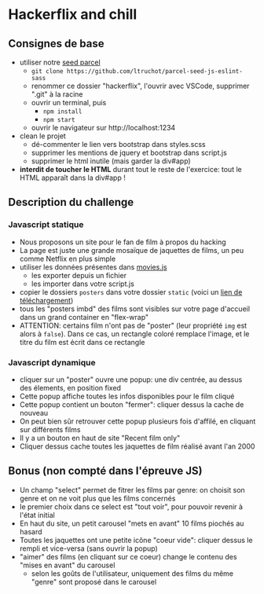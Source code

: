 # Hackerflix and chill
## Consignes de base
- utiliser notre [seed parcel](https://github.com/ltruchot/parcel-seed-js-eslint-sass) 
  - `git clone https://github.com/ltruchot/parcel-seed-js-eslint-sass`
  - renommer ce dossier "hackerflix", l'ouvrir avec VSCode, supprimer ".git" à la racine
  - ouvrir un terminal, puis
    - `npm install`
    - `npm start`
  - ouvrir le navigateur sur http://localhost:1234 
- clean le projet
  - dé-commenter le lien vers bootstrap dans styles.scss
  - supprimer les mentions de jquery et bootstrap dans script.js
  - supprimer le html inutile (mais garder la div#app)
- **interdit de toucher le HTML** durant tout le reste de l'exercice: tout le HTML apparaît dans la div#app !
  
## Description du challenge

### Javascript statique
- Nous proposons un site pour le fan de film à propos du hacking
- La page est juste une grande mosaïque de jaquettes de films, un peu comme Netflix en plus simple
- utiliser les données présentes dans [movies.js](https://github.com/ltruchot/es3-to-esnext-challenges/blob/master/007-hackerflix/movies.js)
  - les exporter depuis un fichier
  - les importer dans votre script.js
- copier le dossiers `posters` dans votre dossier `static` (voici un [lien de téléchargement](https://minhaskamal.github.io/DownGit/#/home?url=https://github.com/ltruchot/es3-to-esnext-challenges/tree/master/007-hackerflix/posters))
- tous les "posters imbd" des films sont visibles sur votre page d'accueil dans un grand container en "flex-wrap"
- ATTENTION: certains film n'ont pas de "poster" (leur propriété `img` est alors à `false`). Dans ce cas, un rectangle coloré remplace l'image, et le titre du film est écrit dans ce rectangle

### Javascript dynamique
- cliquer sur un "poster" ouvre une popup: une div centrée, au dessus des élements, en position fixed
- Cette popup affiche toutes les infos disponibles pour le film cliqué
- Cette popup contient un bouton "fermer": cliquer dessus la cache de nouveau
- On peut bien sûr retrouver cette popup plusieurs fois d'affilé, en cliquant sur différents films
- Il y a un bouton en haut de site "Recent film only"
- Cliquer dessus cache toutes les jaquettes de film réalisé avant l'an 2000

## Bonus (non compté dans l'épreuve JS)
- Un champ "select" permet de fitrer les films par genre: on choisit son genre et on ne voit plus que les films concernés
- le premier choix dans ce select est "tout voir", pour pouvoir revenir à l'état initial
- En haut du site, un petit carousel "mets en avant" 10 films piochés au hasard 
- Toutes les jaquettes ont une petite icône "coeur vide": cliquer dessus le rempli et vice-versa (sans ouvrir la popup)
- "aimer" des films (en cliquant sur ce coeur) change le contenu des "mises en avant" du carousel
  - selon les goûts de l'utilisateur, uniquement des films du même "genre" sont proposé dans le carousel
